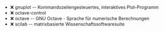 - :x:  gnuplot  --	Kommandozeilengesteuertes, interaktives Plot-Programm
- :x:  octave-control
- :x:  octave  --	GNU Octave - Sprache für numerische Berechnungen
- :x:  scilab  --	matrixbasierte Wissenschaftssoftwaresuite
